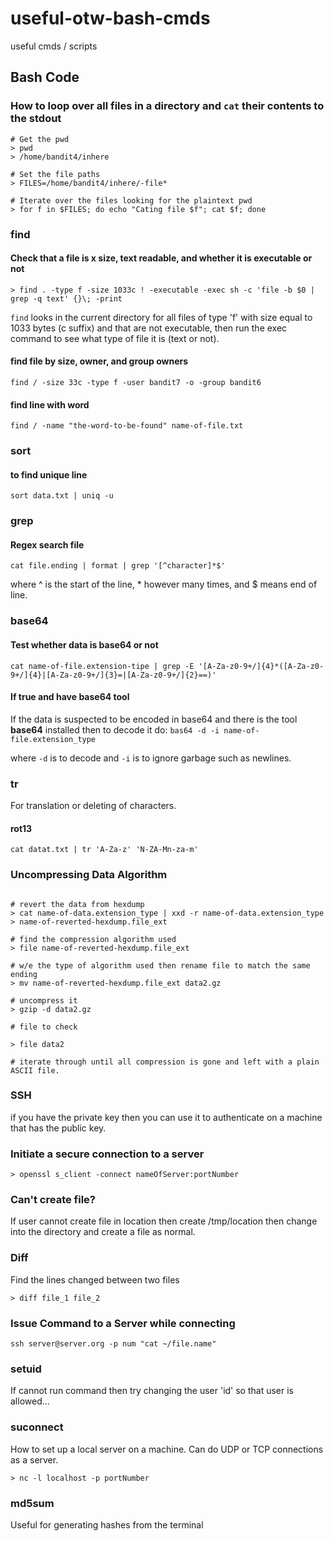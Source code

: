 # useful-otw-bash-cmds
useful cmds / scripts


## Bash Code 

### How to loop over all files in a directory and `cat` their contents to the stdout

```cli
# Get the pwd
> pwd
> /home/bandit4/inhere

# Set the file paths
> FILES=/home/bandit4/inhere/-file*

# Iterate over the files looking for the plaintext pwd
> for f in $FILES; do echo "Cating file $f"; cat $f; done
```
### find
#### Check that a file is x size, text readable, and whether it is executable or not 

```cli
> find . -type f -size 1033c ! -executable -exec sh -c 'file -b $0 | grep -q text' {}\; -print
```

`find` looks in the current directory for all files of type 'f' with size equal to 1033 bytes (c suffix) and that are not executable, then run the exec command to see what type of file it is (text or not). 

#### find file by size, owner, and group owners

`find / -size 33c -type f -user bandit7 -o -group bandit6`

#### find line with word

`find / -name "the-word-to-be-found" name-of-file.txt`

### sort
#### to find unique line

`sort data.txt | uniq -u`

### grep

#### Regex search file

`cat file.ending | format | grep '[^character]*$'`

where ^ is the start of the line, * however many times, and $ means end of line.

### base64

#### Test whether data is base64 or not 

`cat name-of-file.extension-tipe | grep -E '[A-Za-z0-9+/]{4}*([A-Za-z0-9+/]{4}|[A-Za-z0-9+/]{3}=|[A-Za-z0-9+/]{2}==)'`

#### If true and have base64 tool

If the data is suspected to be encoded in base64 and there is the tool **base64** installed then to decode it do:
`bas64 -d -i name-of-file.extension_type`

where `-d` is to decode and `-i` is to ignore garbage such as newlines.

### tr

For translation or deleting of characters.

#### rot13
`cat datat.txt | tr 'A-Za-z' 'N-ZA-Mn-za-m'`

### Uncompressing Data Algorithm 

```cli 

# revert the data from hexdump
> cat name-of-data.extension_type | xxd -r name-of-data.extension_type > name-of-reverted-hexdump.file_ext

# find the compression algorithm used 
> file name-of-reverted-hexdump.file_ext

# w/e the type of algorithm used then rename file to match the same ending
> mv name-of-reverted-hexdump.file_ext data2.gz 

# uncompress it
> gzip -d data2.gz

# file to check

> file data2

# iterate through until all compression is gone and left with a plain ASCII file.

```


### SSH

if you have the private key then you can use it to authenticate on a machine that has the public key.

### Initiate a secure connection to a server 

`> openssl s_client -connect nameOfServer:portNumber`


### Can't create file?

If user cannot create file in location then create /tmp/location then change into the directory and create a file as normal. 


### Diff 

Find the lines changed between two files 

`> diff file_1 file_2`

### Issue Command to a Server while connecting 

`ssh server@server.org -p num "cat ~/file.name"`

### setuid

If cannot run command then try changing the user 'id' so that user is allowed...

### suconnect

How to set up a local server on a machine. Can do UDP or TCP connections as a server.

`> nc -l localhost -p portNumber`

### md5sum

Useful for generating hashes from the terminal

